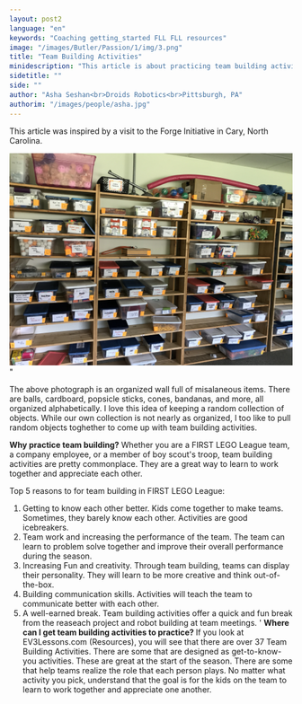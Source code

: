 ```yaml
---
layout: post2
language: "en"
keywords: "Coaching getting_started FLL FLL resources"
image: "/images/Butler/Passion/1/img/3.png"
title: "Team Building Activities"
minidescription: "This article is about practicing team building activities."
sidetitle: ""
side: ""
author: "Asha Seshan<br>Droids Robotics<br>Pittsburgh, PA"
authorim: "/images/people/asha.jpg"
---
```


This article was inspired by a visit to the Forge Initiative in Cary, North Carolina.


<img src="/images/coachcorner/TeamBuildingWall.jpg" style="max-width: 100%" />"

The above photograph is an organized wall full of misalaneous items. There are balls, cardboard, popsicle sticks, cones, bandanas, and more, all organized alphabetically.  I love this idea of keeping a random collection of objects. While our own collection is not nearly as organized, I too like to pull random objects toghether to come up with team building activities.


<b>Why practice team building?</b>
Whether you are a FIRST LEGO League team, a company employee, or a member of boy scout's troop, team building activities are pretty commonplace. They are a great way to learn to work together and appreciate each other.

Top 5 reasons to for team building in FIRST LEGO League:

1) Getting to know each other better. Kids come together to make teams. Sometimes, they barely know each other. Activities are good icebreakers.
2) Team work and increasing the performance of the team. The team can learn to problem solve together and improve their overall performance during the season.
3) Increasing Fun and creativity. Through team building, teams can display their personality. They will learn to be more creative and think out-of-the-box.
4) Building communication skills.  Activities will teach the team to communicate better with each other.
5) A well-earned break. Team building activities offer a quick and fun break from the reaseach project and robot building at team meetings.
'
<b> Where can I get team building activities to practice? </b>
If you look at EV3Lessons.com (Resources), you will see that there are over 37 Team Building Activities. There are some that are designed as get-to-know-you activities. These are great at the start of the season.  There are some that help teams realize the role that each person plays.  No matter what activity you pick, understand that the goal is for the kids on the team to learn to work together and appreciate one another.





